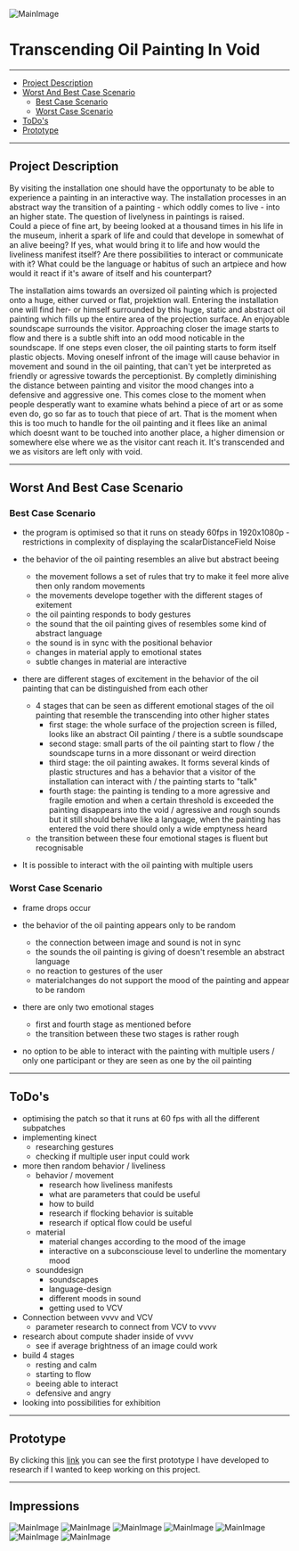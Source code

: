  ![MainImage](./img/Oil_1.PNG)


 
 # Transcending Oil Painting In Void
 ___
 - [Project Description](#project-description)
 - [Worst And Best Case Scenario](#worst-and-best-case-scenario)
    - [Best Case Scenario](#best-case-scenario)
    - [Worst Case Scenario](#worst-case-scenario)
- [ToDo's](#toDo's)
- [Prototype](prototype)
  
___

## Project Description
By visiting the installation one should have the opportunaty to be able to experience a painting in an interactive way. The installation processes in an abstract way the transition of a painting - which oddly comes to live - into an higher state. The question of livelyness in paintings is raised. <br/>
Could a piece of fine art, by beeing looked at a thousand times in his life in the museum, inherit a spark of life and could that develope in somewhat of an alive beeing? If yes, what would bring it to life and how would the liveliness manifest itself? Are there possibilities to interact or communicate with it? What could be the language or habitus of such an artpiece and how would it react if it's aware of itself and his counterpart?

The installation aims towards an oversized oil painting which is projected onto a huge, either curved or flat, projektion wall. Entering the installation one will find her- or himself surrounded by this huge, static and abstract oil painting which fills up the entire area of the projection surface. An enjoyable soundscape surrounds the visitor. Approaching closer the image starts to flow and there is a subtle shift into an odd mood noticable in the soundscape. If one steps even closer, the oil painting starts to form itself plastic objects. Moving oneself infront of the image will cause behavior in movement and sound in the oil painting, that can't yet be interpreted as friendly or agressive towards the perceptionist. By completly diminishing the distance between painting and visitor the mood changes into a defensive and aggressive one. This comes close to the moment when people desperatly want to examine whats behind a piece of art or as some even do, go so far as to touch that piece of art. That is the moment when this is too much to handle for the oil painting and it flees like an animal which doesnt want to be touched into another place, a higher dimension or somewhere else where we as the visitor cant reach it. It's transcended and we as visitors are left only with void.
___


## Worst And Best Case Scenario

 
 ### Best Case Scenario

 * the program is optimised so that it runs on steady 60fps in 1920x1080p - restrictions in complexity of displaying the scalarDistanceField Noise
 * the behavior of the oil painting resembles an alive but abstract beeing
   * the movement follows a set of rules that try to make it feel more alive then only random movements
   * the movements develope together with the different stages of exitement
   * the oil painting responds to body gestures 
   * the sound that the oil painting gives of resembles some kind of abstract language
   * the sound is in sync with the positional behavior
   * changes in material apply to emotional states
   * subtle changes in material are interactive

* there are different stages of excitement in the behavior of the oil painting that can be distinguished from each other
  * 4 stages that can be seen as different emotional stages of the oil painting that resemble the transcending into other higher states
    * first stage: the whole surface of the projection screen is filled, looks like an abstract Oil painting / there is a subtle soundscape 
    * second stage: small parts of the oil painting start to flow / the soundscape turns in a more dissonant or weird direction
    * third stage: the oil painting awakes. It forms several kinds of plastic structures and has a behavior that a visitor of the installation can interact with / the painting starts to "talk"
    * fourth stage: the painting is tending to a more agressive and fragile emotion and when a certain threshold is exceeded the painting disappears into the void / agressive and rough sounds but it still should behave like a language, when the painting has entered the void there should only a wide emptyness heard
  * the transition between these four emotional stages is fluent but recognisable

* It is possible to interact with the oil painting with multiple users

 ### Worst Case Scenario

 * frame drops occur
 * the behavior of the oil painting appears only to be random
   * the connection between image and sound is not in sync
   * the sounds the oil painting is giving of doesn't resemble an abstract language
   * no reaction to gestures of the user
   * materialchanges do not support the mood of the painting and appear to be random

 * there are only two emotional stages
   * first and fourth stage as mentioned before
   * the transition between these two stages is rather rough
  
* no option to be able to interact with the painting with multiple users / only one participant or they are seen as one by the oil painting
  <br/>
___

## ToDo's

* optimising the patch so that it runs at 60 fps with all the different subpatches
* implementing kinect
  * researching gestures
  * checking if multiple user input could work
* more then random behavior / liveliness
  * behavior / movement
    * research how liveliness manifests
    * what are parameters that could be useful
    * how to build 
    * research if flocking behavior is suitable 
    * research if optical flow could be useful
  * material
    * material changes according to the mood of the image
    * interactive on a subconsciouse level to underline the momentary mood
  * sounddesign
    * soundscapes
    * language-design
    * different moods in sound
    * getting used to VCV
* Connection between vvvv and VCV
  * parameter research to connect from VCV to vvvv
* research about compute shader inside of vvvv
  * see if average brightness of an image could work 
* build 4 stages
   * resting and calm 
   * starting to flow
   * beeing able to interact
   * defensive and angry
* looking into possibilities for exhibition
___

## Prototype

By clicking this [link](https://www.youtube.com/watch?v=JbdPJjR85UM&t=36s) you can see the first prototype I have developed to research if I wanted to keep working on this project.

___

## Impressions

![MainImage](./img/Oil_2.PNG)
![MainImage](./img/Oil_3.PNG)
![MainImage](./img/Oil_4.PNG)
![MainImage](./img/Oil_5.PNG)
![MainImage](./img/Oil_6.PNG)
![MainImage](./img/Oil_7.PNG)
![MainImage](./img/Oil_8.PNG)
